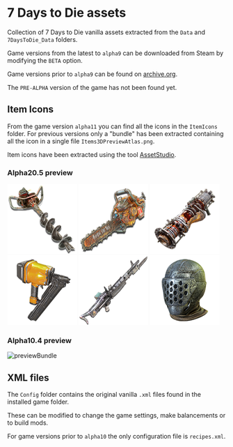 # 7 Days to Die assets

Collection of 7 Days to Die vanilla assets extracted from the `Data` and `7DaysToDie_Data` folders.

Game versions from the latest to `alpha9` can be downloaded from Steam by modifying the `BETA` option.

Game versions prior to `alpha9` can be found on [archive.org](https://archive.org/search.php?query=7+Days+To+Die+Alpha+Game+%28Spiel%29&sort=titleSorter).

The `PRE-ALPHA` version of the game has not been found yet.

## Item Icons

From the game version `alpha11` you can find all the icons in the `ItemIcons` folder. For previous versions only a "bundle" has been extracted containing all the icon in a single file `Items3DPreviewAtlas.png`.

Item icons have been extracted using the tool [AssetStudio](https://github.com/Perfare/AssetStudio).

### Alpha20.5 preview

![icon1](alpha20/ItemIcons/meleeToolPickT3Auger.png)
![icon2](alpha20/ItemIcons/meleeToolAxeT3Chainsaw.png)
![icon3](alpha20/ItemIcons/gunExplosivesT3RocketLauncher.png)
![icon4](alpha20/ItemIcons/meleeToolRepairT3Nailgun.png)
![icon5](alpha20/ItemIcons/gunMGT3M60.png)
![icon6](alpha20/ItemIcons/armorSteelHelmet.png)

### Alpha10.4 preview

![previewBundle](./alpha10/ItemIconsAssets/Items3DPreviewAtlas.png)

## XML files

The `Config` folder contains the original vanilla `.xml` files found in the installed game folder.

These can be modified to change the game settings, make balancements or to build mods.

For game versions prior to `alpha10` the only configuration file is `recipes.xml`.
